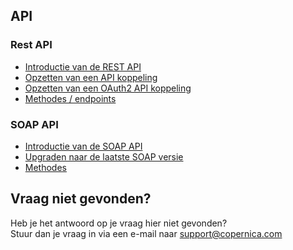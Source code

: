 ## API

### Rest API
- [Introductie van de REST API](./restv2/rest-api)  
- [Opzetten van een API koppeling](./restv2/rest-introduction)  
- [Opzetten van een OAuth2 API koppeling](./restv2/rest-oauth)  
- [Methodes / endpoints](./restv2/rest-api)  

### SOAP API
- [Introductie van de SOAP API](./soap-api-documentation)  
- [Upgraden naar de laatste SOAP versie](./soap-api-upgrade-login)  
- [Methodes](./apireference)

## Vraag niet gevonden?
Heb je het antwoord op je vraag hier niet gevonden?  
Stuur dan je vraag in via een e-mail naar [support@copernica.com](mailto:support@copernica.com)
